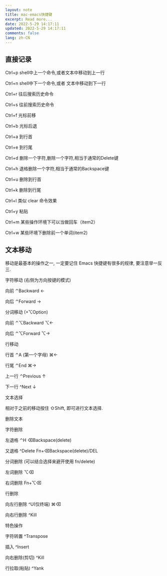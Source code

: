 ```yaml
---
layout: note
title: mac-emacs快捷键
excerpt: Read more...
date: 2022-5-29 14:17:11
updated: 2022-5-29 14:17:11
comments: false
lang: zh-CN
---
```


## 直接记录

Ctrl+p shell中上一个命令,或者文本中移动到上一行

Ctrl+n shell中下一个命令,或者 文本中移动到下一行

Ctrl+r 往后搜索历史命令

Ctrl+s 往前搜索历史命令

Ctrl+f 光标前移

Ctrl+b 光标后退

Ctrl+a 到行首

Ctrl+e 到行尾

Ctrl+d 删除一个字符,删除一个字符,相当于通常的Delete键

Ctrl+h 退格删除一个字符,相当于通常的Backspace键

Ctrl+u 删除到行首

Ctrl+k 删除到行尾

Ctrl+l 类似 clear 命令效果

Ctrl+y 粘贴

Ctrl+m 某些操作环境下可以当做回车（item2）

Ctrl+w 某些环境下删除前一个单词(item2)

## 文本移动
移动是最基本的操作之一, 一定要记住 Emacs 快捷键有很多的规律, 要注意举一反三.

字符移动 (右侧为方向按键的模式)

向前 ⌃Backward ←

向后 ⌃Forward →

分词移动 (+⌥Option)

向前 ⌃⌥Backward ⌥←

向后 ⌃⌥Forward ⌥→

行移动

行首 ⌃A (第一个字母) ⌘←

行尾 ⌃End ⌘→

上一行 ⌃Previous ↑

下一行 ^Next ↓

文本选择

相对于之前的移动按住 ⇧Shift, 即可进行文本选择.

删除文本

字符删除

左退格 ⌃H ⌫Backspace(delete)

又退格 ^Delete Fn+⌫Backspace(delete)/DEL

分词删除 (可以结合选择来避开使用 fn/delete)

左词删除 ⌥⌫

右词删除 Fn+⌥⌫

行删除

向左行删除 ^U(仅终端) ⌘⌫

向右行删除 ^Kill

特色操作

字符转置 ^Transpose

插入 ^Insert

向右删除(剪切) ^Kill

行拉取(粘贴) ^Yank
  